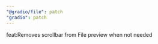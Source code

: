 ```yaml
---
"@gradio/file": patch
"gradio": patch
---
```


feat:Removes scrollbar from File preview when not needed
